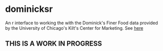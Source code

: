 # dominicksr

An r interface to working the with the Dominick's Finer Food data provided by the University of Chicago's Kilt's Center for Marketing. See [here](https://research.chicagobooth.edu/kilts/marketing-databases/dominicks)

## THIS IS A WORK IN PROGRESS
